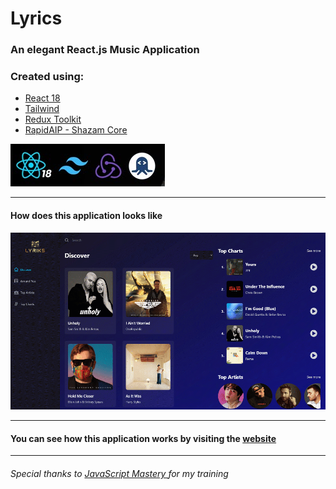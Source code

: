 # Lyrics 

### An elegant React.js Music Application

### Created using:

- [React 18](https://reactjs.org/blog/2022/03/29/react-v18.html)
- [Tailwind](https://tailwindui.com/)
- [Redux Toolkit](https://redux-toolkit.js.org/)
- [RapidAIP - Shazam Core](https://rapidapi.com/tipsters/api/shazam-core)

![](/src/assets/technologies.jpg)

---

#### How does this application looks like

![](/src/assets/demo.gif)

---
#### You can see how this application works by visiting the [website](https://lyriks-sxidsvit.netlify.app/)
---



###### Special thanks to [JavaScript Mastery ](https://www.youtube.com/channel/UCmXmlB4-HJytD7wek0Uo97A) for my training